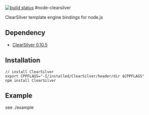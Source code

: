 [![build status](https://secure.travis-ci.org/mah0x211/node-clearsilver.png)](http://travis-ci.org/mah0x211/node-clearsilver)
#node-clearsilver

ClearSilver template engine bindings for node.js

## Dependency

* [ClearSilver 0.10.5](http://www.clearsilver.net/)

## Installation

    // install ClearSilver
	export CPPFLAGS="-I/installed/ClearSilver/header/dir $CPPFLAGS"
    npm install ClearSilver

## Example

see ./example
